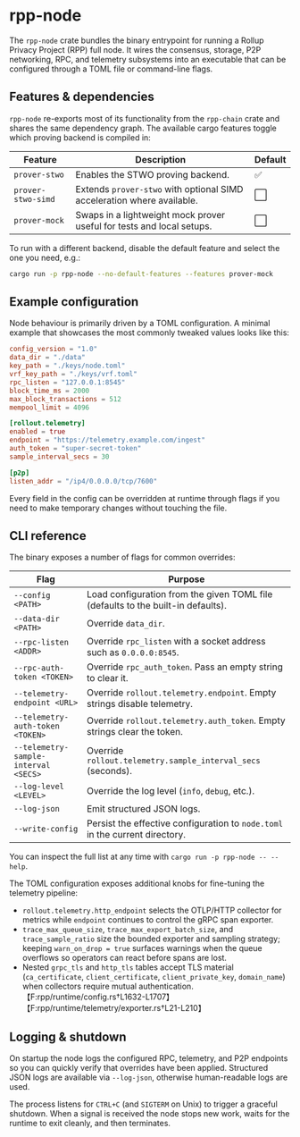 # rpp-node

The `rpp-node` crate bundles the binary entrypoint for running a Rollup Privacy
Project (RPP) full node. It wires the consensus, storage, P2P networking, RPC,
and telemetry subsystems into an executable that can be configured through a
TOML file or command-line flags.

## Features & dependencies

`rpp-node` re-exports most of its functionality from the `rpp-chain` crate and
shares the same dependency graph. The available cargo features toggle which
proving backend is compiled in:

| Feature            | Description                                                          | Default |
| ------------------ | -------------------------------------------------------------------- | ------- |
| `prover-stwo`      | Enables the STWO proving backend.                                     | ✅      |
| `prover-stwo-simd` | Extends `prover-stwo` with optional SIMD acceleration where available. | ⬜️      |
| `prover-mock`      | Swaps in a lightweight mock prover useful for tests and local setups. | ⬜️      |

To run with a different backend, disable the default feature and select the one
you need, e.g.:

```bash
cargo run -p rpp-node --no-default-features --features prover-mock
```

## Example configuration

Node behaviour is primarily driven by a TOML configuration. A minimal example
that showcases the most commonly tweaked values looks like this:

```toml
config_version = "1.0"
data_dir = "./data"
key_path = "./keys/node.toml"
vrf_key_path = "./keys/vrf.toml"
rpc_listen = "127.0.0.1:8545"
block_time_ms = 2000
max_block_transactions = 512
mempool_limit = 4096

[rollout.telemetry]
enabled = true
endpoint = "https://telemetry.example.com/ingest"
auth_token = "super-secret-token"
sample_interval_secs = 30

[p2p]
listen_addr = "/ip4/0.0.0.0/tcp/7600"
```

Every field in the config can be overridden at runtime through flags if you need
to make temporary changes without touching the file.

## CLI reference

The binary exposes a number of flags for common overrides:

| Flag | Purpose |
| ---- | ------- |
| `--config <PATH>` | Load configuration from the given TOML file (defaults to the built-in defaults).
| `--data-dir <PATH>` | Override `data_dir`.
| `--rpc-listen <ADDR>` | Override `rpc_listen` with a socket address such as `0.0.0.0:8545`.
| `--rpc-auth-token <TOKEN>` | Override `rpc_auth_token`. Pass an empty string to clear it.
| `--telemetry-endpoint <URL>` | Override `rollout.telemetry.endpoint`. Empty strings disable telemetry.
| `--telemetry-auth-token <TOKEN>` | Override `rollout.telemetry.auth_token`. Empty strings clear the token.
| `--telemetry-sample-interval <SECS>` | Override `rollout.telemetry.sample_interval_secs` (seconds).
| `--log-level <LEVEL>` | Override the log level (`info`, `debug`, etc.).
| `--log-json` | Emit structured JSON logs.
| `--write-config` | Persist the effective configuration to `node.toml` in the current directory.

You can inspect the full list at any time with `cargo run -p rpp-node -- --help`.

The TOML configuration exposes additional knobs for fine-tuning the telemetry pipeline:

- `rollout.telemetry.http_endpoint` selects the OTLP/HTTP collector for metrics while `endpoint` continues to control the gRPC span exporter.
- `trace_max_queue_size`, `trace_max_export_batch_size`, and `trace_sample_ratio` size the bounded exporter and sampling strategy; keeping `warn_on_drop = true` surfaces warnings when the queue overflows so operators can react before spans are lost.
- Nested `grpc_tls` and `http_tls` tables accept TLS material (`ca_certificate`, `client_certificate`, `client_private_key`, `domain_name`) when collectors require mutual authentication.【F:rpp/runtime/config.rs†L1632-L1707】【F:rpp/runtime/telemetry/exporter.rs†L21-L210】

## Logging & shutdown

On startup the node logs the configured RPC, telemetry, and P2P endpoints so you
can quickly verify that overrides have been applied. Structured JSON logs are
available via `--log-json`, otherwise human-readable logs are used.

The process listens for `CTRL+C` (and `SIGTERM` on Unix) to trigger a graceful
shutdown. When a signal is received the node stops new work, waits for the
runtime to exit cleanly, and then terminates.
